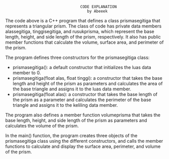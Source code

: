                                      CODE EXPLANATION
                                        by Abeeek
The code above is a C++ program that defines a class prismasegitiga that represents a triangular prism.
The class of code has private data members alassegitiga, tinggisegitiga, and rusukprisma, 
which represent the base length, height, and side length of the prism, respectively. 
It also has public member functions that calculate the volume, surface area, and perimeter of the prism.

The program defines three constructors for the prismasegitiga class:

- prismasegitiga(): a default constructor that initializes the luas data member to 0.
- prismasegitiga(float alas, float tinggi): a constructor that takes the base length and height of 
the prism as parameters and calculates the area of the base triangle and assigns it to the luas data member.
- prismasegitiga(float alas): a constructor that takes the base length of the prism as a parameter and 
calculates the perimeter of the base triangle and assigns it to the keliling data member.

The program also defines a member function volumeprisma that takes the base length, height, and 
side length of the prism as parameters and calculates the volume of the prism.

In the main() function, the program creates three objects of the prismasegitiga class using 
the different constructors, and calls the member functions to calculate and display the surface area, 
perimeter, and volume of the prism.
